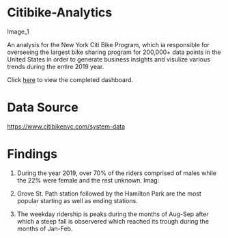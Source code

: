 # Citibike-Analytics

Image_1

An analysis for the New York Citi Bike Program, which ia responsible for overseeing the largest bike sharing program for 200,000+ data points in the United States in order to generate business insights and visulize various trends during the entire 2019 year. 

Click [here](https://public.tableau.com/profile/aditya.bhatnagar3494#!/vizhome/2019CitiBikeAnalysis/MileageofBikes?publish=yes) to view the completed dashboard.



# Data Source
https://www.citibikenyc.com/system-data

# Findings
1) During the year 2019, over 70% of the riders comprised of males while the 22% were female and the rest unknown.
Imag: 

2) Grove St. Path station followed by the Hamilton Park are the most popular starting as well as ending stations.


3) The weekday ridership is peaks during the months of Aug-Sep after which a steep fall is observered which reached its trough during the months of Jan-Feb. 
